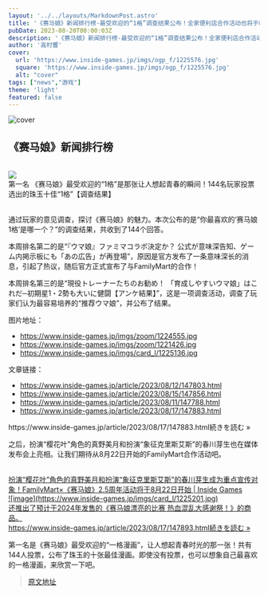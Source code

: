 ```yaml
---
layout: '../../layouts/MarkdownPost.astro'
title: '《赛马娘》新闻排行榜-最受欢迎的“1格”调查结果公布！全家便利店合作活动也将于8月22日开始'
pubDate: 2023-08-20T00:00:03Z
description: '《赛马娘》新闻排行榜-最受欢迎的“1格”调查结果公布！全家便利店合作活动也将于8月22日开始'
author: '高村響'
cover:
  url: 'https://www.inside-games.jp/imgs/ogp_f/1225576.jpg'
  square: 'https://www.inside-games.jp/imgs/ogp_f/1225576.jpg'
  alt: "cover"
tags: ["news","游戏"]
theme: 'light'
featured: false
---
```


![cover](https://www.inside-games.jp/imgs/ogp_f/1225576.jpg)

</p><section class="summarize-main"><h2 class="lead">《赛马娘》新闻排行榜</h2><div class="item"><br><a href="https://www.inside-games.jp/article/2023/08/12/147803.html"><img src="https://www.inside-games.jp/imgs/zoom/1222626.jpg"></a><br><div class="title"><span class="no">第一名</span> 《赛马娘》最受欢迎的“1格”是那张让人想起青春的瞬间！144名玩家投票选出的珠玉十佳“1格”【调查结果】</div><br><p class="summary">通过玩家的意见调查，探讨《赛马娘》的魅力。本次公布的是“你最喜欢的‘赛马娘1格’是哪一个？”的调查结果，共收到了144个回答。</p></div></section>
本周排名第二的是“『ウマ娘』ファミマコラボ決定か？ 公式が意味深告知、ゲーム内掲示板にも「あの広告」が再登場”，原因是官方发布了一条意味深长的消息，引起了热议，随后官方正式宣布了与FamilyMart的合作！

本周排名第三的是“現役トレーナーたちのお勧め！ 「育成しやすいウマ娘」はこれだ─初期星1・2勢も大いに健闘【アンケ結果】”，这是一项调查活动，调查了玩家们认为最容易培养的“推荐ウマ娘”，并公布了结果。

图片地址：

- https://www.inside-games.jp/imgs/zoom/1224555.jpg
- https://www.inside-games.jp/imgs/zoom/1221426.jpg
- https://www.inside-games.jp/imgs/card_l/1225136.jpg

文章链接：

- https://www.inside-games.jp/article/2023/08/12/147803.html
- https://www.inside-games.jp/article/2023/08/15/147856.html
- https://www.inside-games.jp/article/2023/08/11/147788.html
- https://www.inside-games.jp/article/2023/08/17/147883.html
</div><div class="link-card-url"><span class="link-card-urltxt">https://www.inside-games.jp/article/2023/08/17/147883.html</span><span class="link-card-btn">続きを読む »</span></div></a></div><p>之后，扮演“樱花叶”角色的真野美月和扮演“象征克里斯艾斯”的春川芽生也在媒体发布会上亮相。让我们期待从8月22日开始的FamilyMart合作活动吧。</p><br><div class="link-card"><a href="https://www.inside-games.jp/article/2023/08/17/147893.html" target="_blank"><div class="link-card-title">扮演“樱花叶”角色的真野美月和扮演“象征克里斯艾斯”的春川芽生成为重点宣传对象！FamilyMart×《赛马娘》2.5周年活动将于8月22日开始 | Inside Games</div><div class="link-card-image">![image](https://www.inside-games.jp/imgs/card_l/1225201.jpg)</div><div class="link-card-cap">还推出了预计于2024年发售的《赛马娘漂亮的比赛 热血混乱大感谢祭！》的商品。</div><div class="link-card-url"><span class="link-card-urltxt">https://www.inside-games.jp/article/2023/08/17/147893.html</span><span class="link-card-btn">続きを読む »</span></div></a></div><p>第一名是《赛马娘》最受欢迎的“一格漫画”，让人想起青春时光的那一张！共有144人投票，公布了珠玉的十张最佳漫画。即使没有投票，也可以想象自己最喜欢的一格漫画，来欣赏一下吧。</p>

>[原文地址](https://www.inside-games.jp/article/2023/08/20/147944.html)  
